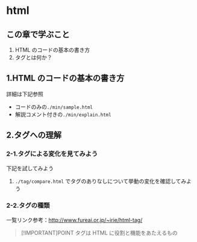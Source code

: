 # html

## この章で学ぶこと

1. HTML のコードの基本の書き方
2. タグとは何か？

## 1.HTML のコードの基本の書き方

詳細は下記参照

- コードのみの`./min/sample.html`
- 解説コメント付きの`./min/explain.html`

## 2.タグへの理解

### 2-1.タグによる変化を見てみよう

下記を試してみよう

1. `./tag/compare.html` でタグのありなしについて挙動の変化を確認してみよう

### 2-2.タグの種類

一覧リンク参考：http://www.fureai.or.jp/~irie/html-tag/

> [!IMPORTANT]POINT
> タグは HTML に役割と機能をあたえるもの
